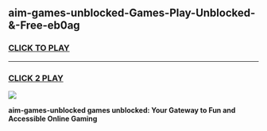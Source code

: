 
## aim-games-unblocked-Games-Play-Unblocked-&-Free-eb0ag
<h3>
<a href="https://premium76.site?title=aim-games-unblocked&ref=24A">CLICK TO PLAY</a></h3>
<hr>

<h3>
<a href="https://premium76.site?title=aim-games-unblocked&ref=24A">CLICK 2 PLAY</a>
  
</h3>

<a href="https://premium76.site?title=aim-games-unblocked&ref=24A"><img src="https://clearcache.store/games.png"></a>


**aim-games-unblocked games unblocked: Your Gateway to Fun and Accessible Online Gaming**
